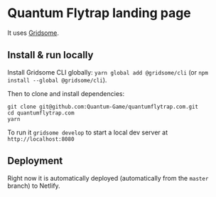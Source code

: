 # Quantum Flytrap landing page

It uses [Gridsome](https://gridsome.org/).

## Install & run locally

Install Gridsome CLI globally: `yarn global add @gridsome/cli` (or `npm install --global @gridsome/cli`).

Then to clone and install dependencies:

```{bash}
git clone git@github.com:Quantum-Game/quantumflytrap.com.git
cd quantumflytrap.com
yarn
```

To run it `gridsome develop` to start a local dev server at `http://localhost:8080`

## Deployment

Right now it is automatically deployed (automatically from the `master` branch) to Netlify.
